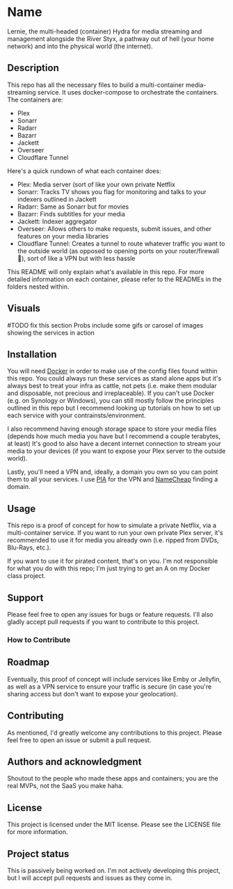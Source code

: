 # Name

Lernie, the multi-headed (container) Hydra for media streaming and management alongside the River Styx,  a pathway out of hell (your home network) and into the physical world (the internet).

## Description

This repo has all the necessary files to build a multi-container media-streaming service. It uses docker-compose to orchestrate the containers. The containers are:

* Plex
* Sonarr
* Radarr
* Bazarr
* Jackett
* Overseer
* Cloudflare Tunnel

Here's a quick rundown of what each container does:

* Plex: Media server (sort of like your own private Netflix
* Sonarr: Tracks TV shows you flag for monitoring and talks to your indexers outlined in Jackett
* Radarr: Same as Sonarr but for movies
* Bazarr: Finds subtitles for your media
* Jackett: Indexer aggregator
* Overseer: Allows others to make requests, submit issues, and other features on your media libraries
* Cloudflare Tunnel: Creates a tunnel to route whatever traffic you want to the outside world (as opposed to opening ports on your router/firewall 😬), sort of like a VPN but with less hassle

This README will only explain what's available in this repo. For more detailed information on each container, please refer to the READMEs in the folders nested within.

## Visuals

#TODO fix this section
Probs include some gifs or carosel of images showing the services in action

## Installation

You will need [Docker](https://docs.docker.com/engine/install/) in order to make use of the config files found within this repo. You could always run these services as stand alone apps but it's always best to treat your infra as cattle, not pets (i.e. make them modular and disposable, not precious and irreplaceable). If you can't use Docker (e.g. on Synology or Windows), you can still mostly follow the principles outlined in this repo but I recommend looking up tutorials on how to set up each service with your contrainsts/environment.

I also recommend having enough storage space to store your media files (depends how much media you have but I recommend a couple terabytes, at least) It's good to also have a decent internet connection to stream your media to your devices (if you want to expose your Plex server to the outside world).

Lastly, you'll need a VPN and, ideally, a domain you own so you can point them to all your services. I use [PIA](https://www.privateinternetaccess.com/download) for the VPN and [NameCheap](https://www.namecheap.com/) finding a domain. 

## Usage

This repo is a proof of concept for how to simulate a private Netflix, via a multi-container service. If you want to run your own private Plex server, it's recommended to use it for media you already own (i.e. ripped from DVDs, Blu-Rays, etc.). 

If you want to use it for pirated content, that's on you. I'm not responsible for what you do with this repo; I'm just trying to get an A on my Docker class project.

## Support

Please feel free to open any issues for bugs or feature requests. I'll also gladly accept pull requests if you want to contribute to this project.

### How to Contribute

## Roadmap

Eventually, this proof of concept will include services like Emby or Jellyfin, as well as a VPN service to ensure your traffic is secure (in case you're sharing access but don't want to expose your geolocation).

## Contributing

As mentioned, I'd greatly welcome any contributions to this project. Please feel free to open an issue or submit a pull request.

## Authors and acknowledgment

Shoutout to the people who made these apps and containers; you are the real MVPs, not the SaaS you make haha. 

## License

This project is licensed under the MIT license. Please see the LICENSE file for more information.

## Project status

This is passively being worked on. I'm not actively developing this project, but I will accept pull requests and issues as they come in.

